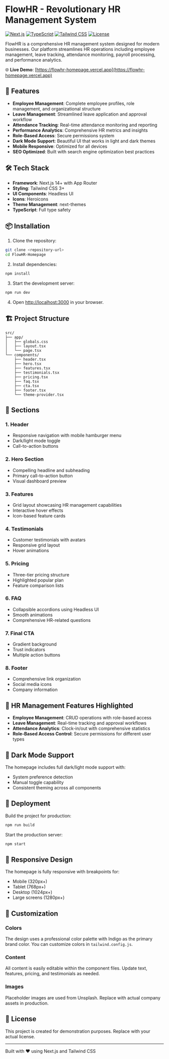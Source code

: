# FlowHR - Revolutionary HR Management System

[![Next.js](https://img.shields.io/badge/Next.js-14.2.5-black)](https://nextjs.org/)
[![TypeScript](https://img.shields.io/badge/TypeScript-5.0-blue)](https://www.typescriptlang.org/)
[![Tailwind CSS](https://img.shields.io/badge/Tailwind%20CSS-3.4.1-38B2AC)](https://tailwindcss.com/)
[![License](https://img.shields.io/badge/license-MIT-green.svg)](LICENSE)

FlowHR is a comprehensive HR management system designed for modern businesses. Our platform streamlines HR operations including employee management, leave tracking, attendance monitoring, payroll processing, and performance analytics.

🌐 **Live Demo**: [https://flowhr-homepage.vercel.app](https://flowhr-homepage.vercel.app)

## 🚀 Features

- **Employee Management**: Complete employee profiles, role management, and organizational structure
- **Leave Management**: Streamlined leave application and approval workflow
- **Attendance Tracking**: Real-time attendance monitoring and reporting
- **Performance Analytics**: Comprehensive HR metrics and insights
- **Role-Based Access**: Secure permissions system
- **Dark Mode Support**: Beautiful UI that works in light and dark themes
- **Mobile Responsive**: Optimized for all devices
- **SEO Optimized**: Built with search engine optimization best practices

## 🛠️ Tech Stack

- **Framework**: Next.js 14+ with App Router
- **Styling**: Tailwind CSS 3+
- **UI Components**: Headless UI
- **Icons**: Heroicons
- **Theme Management**: next-themes
- **TypeScript**: Full type safety

## 📦 Installation

1. Clone the repository:
```bash
git clone <repository-url>
cd FlowHR-Homepage
```

2. Install dependencies:
```bash
npm install
```

3. Start the development server:
```bash
npm run dev
```

4. Open [http://localhost:3000](http://localhost:3000) in your browser.

## 🏗 Project Structure

```
src/
├── app/
│   ├── globals.css
│   ├── layout.tsx
│   └── page.tsx
└── components/
    ├── header.tsx
    ├── hero.tsx
    ├── features.tsx
    ├── testimonials.tsx
    ├── pricing.tsx
    ├── faq.tsx
    ├── cta.tsx
    ├── footer.tsx
    └── theme-provider.tsx
```

## 🎨 Sections

### 1. Header
- Responsive navigation with mobile hamburger menu
- Dark/light mode toggle
- Call-to-action buttons

### 2. Hero Section
- Compelling headline and subheading
- Primary call-to-action button
- Visual dashboard preview

### 3. Features
- Grid layout showcasing HR management capabilities
- Interactive hover effects
- Icon-based feature cards

### 4. Testimonials
- Customer testimonials with avatars
- Responsive grid layout
- Hover animations

### 5. Pricing
- Three-tier pricing structure
- Highlighted popular plan
- Feature comparison lists

### 6. FAQ
- Collapsible accordions using Headless UI
- Smooth animations
- Comprehensive HR-related questions

### 7. Final CTA
- Gradient background
- Trust indicators
- Multiple action buttons

### 8. Footer
- Comprehensive link organization
- Social media icons
- Company information

## 🎯 HR Management Features Highlighted

- **Employee Management**: CRUD operations with role-based access
- **Leave Management**: Real-time tracking and approval workflows
- **Attendance Analytics**: Clock-in/out with comprehensive statistics
- **Role-Based Access Control**: Secure permissions for different user types

## 🌙 Dark Mode Support

The homepage includes full dark/light mode support with:
- System preference detection
- Manual toggle capability
- Consistent theming across all components

## 🚀 Deployment

Build the project for production:

```bash
npm run build
```

Start the production server:

```bash
npm start
```

## 📱 Responsive Design

The homepage is fully responsive with breakpoints for:
- Mobile (320px+)
- Tablet (768px+)
- Desktop (1024px+)
- Large screens (1280px+)

## 🔧 Customization

### Colors
The design uses a professional color palette with Indigo as the primary brand color. You can customize colors in `tailwind.config.js`.

### Content
All content is easily editable within the component files. Update text, features, pricing, and testimonials as needed.

### Images
Placeholder images are used from Unsplash. Replace with actual company assets in production.

## 📄 License

This project is created for demonstration purposes. Replace with your actual license.

---

Built with ❤️ using Next.js and Tailwind CSS
